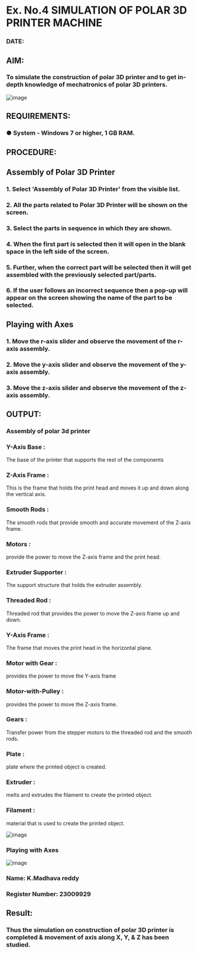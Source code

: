 # Ex. No.4 SIMULATION OF POLAR 3D PRINTER MACHINE

### DATE: 

## AIM:
### To simulate the construction of polar 3D printer and to get in-depth knowledge of mechatronics of polar 3D printers.

![image](https://github.com/Sellakumar1987/Ex.-No.-4---SIMULATION-OF-POLAR-3D-PRINTER-MACHINE/assets/113594316/b551f195-9877-49a2-99bb-a9efcfb3381a)

## REQUIREMENTS:
### ●	System - Windows 7 or higher, 1 GB RAM.

## PROCEDURE:

## Assembly of Polar 3D Printer
### 1.	Select 'Assembly of Polar 3D Printer' from the visible list.
### 2.	All the parts related to Polar 3D Printer will be shown on the screen.
### 3.	Select the parts in sequence in which they are shown.
### 4.	When the first part is selected then it will open in the blank space in the left side of the screen.
### 5.	Further, when the correct part will be selected then it will get assembled with the previously selected part/parts.
### 6.	If the user follows an incorrect sequence then a pop-up will appear on the screen showing the name of the part to be selected.

## Playing with Axes
### 1.	Move the r-axis slider and observe the movement of the r-axis assembly.
### 2.	Move the y-axis slider and observe the movement of the y-axis assembly.
### 3.	Move the z-axis slider and observe the movement of the z-axis assembly.

## OUTPUT:
### Assembly of polar 3d printer

### Y-Axis Base :

The base of the printer that supports the rest of the components

### Z-Axis Frame :

This is the frame that holds the print head and moves it up and down along the vertical axis.

### Smooth Rods :

The smooth rods that provide smooth and accurate movement of the Z-axis frame.

### Motors :

provide the power to move the Z-axis frame and the print head.

### Extruder Supporter :

The support structure that holds the extruder assembly.

### Threaded Rod :

Threaded rod that provides the power to move the Z-axis frame up and down.

### Y-Axis Frame :

The frame that moves the print head in the horizontal plane.

### Motor with Gear :

provides the power to move the Y-axis frame

### Motor-with-Pulley :
provides the power to move the Z-axis frame.

### Gears :
Transfer power from the stepper motors to the threaded rod and the smooth rods.

### Plate :
plate where the printed object is created.

### Extruder :
melts and extrudes the filament to create the printed object.

### Filament :
material that is used to create the printed object.

![image](https://github.com/Madhavareddy09/Ex.-No.-4---SIMULATION-OF-POLAR-3D-PRINTER-MACHINE/assets/145742470/3a985ee7-aecb-49cb-b951-060185554335)

### Playing with Axes

![image](https://github.com/Madhavareddy09/Ex.-No.-4---SIMULATION-OF-POLAR-3D-PRINTER-MACHINE/assets/145742470/c9ead1a9-11c3-42ca-8a5c-f53f9154c87a)


### Name: K.Madhava reddy
### Register Number: 23009929

## Result: 
### Thus the simulation on construction of polar 3D printer is completed & movement of axis along X, Y, & Z has been studied.
